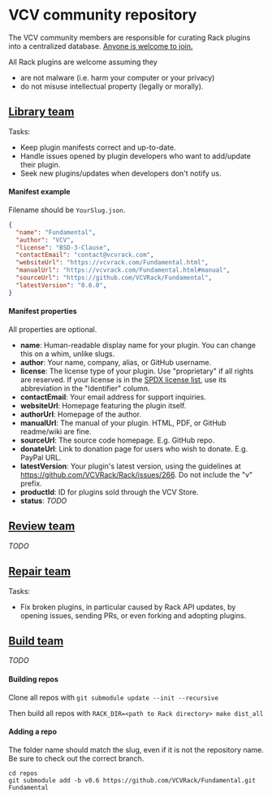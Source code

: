 # VCV community repository

The VCV community members are responsible for curating Rack plugins into a centralized database.
[Anyone is welcome to join.](https://github.com/VCVRack/community/issues/248)

All Rack plugins are welcome assuming they
- are not malware (i.e. harm your computer or your privacy)
- do not misuse intellectual property (legally or morally).


## [Library team](https://github.com/VCVRack/community/issues/352)

Tasks:
- Keep plugin manifests correct and up-to-date.
- Handle issues opened by plugin developers who want to add/update their plugin.
- Seek new plugins/updates when developers don't notify us.

#### Manifest example

Filename should be `YourSlug.json`.

```json
{
  "name": "Fundamental",
  "author": "VCV",
  "license": "BSD-3-Clause",
  "contactEmail": "contact@vcvrack.com",
  "websiteUrl": "https://vcvrack.com/Fundamental.html",
  "manualUrl": "https://vcvrack.com/Fundamental.html#manual",
  "sourceUrl": "https://github.com/VCVRack/Fundamental",
  "latestVersion": "0.6.0",
}
```

#### Manifest properties

All properties are optional.

- **name**: Human-readable display name for your plugin. You can change this on a whim, unlike slugs.
- **author**: Your name, company, alias, or GitHub username.
- **license**: The license type of your plugin. Use "proprietary" if all rights are reserved. If your license is in the [SPDX license list](https://spdx.org/licenses/), use its abbreviation in the "Identifier" column.
- **contactEmail**: Your email address for support inquiries.
- **websiteUrl**: Homepage featuring the plugin itself.
- **authorUrl**: Homepage of the author.
- **manualUrl**: The manual of your plugin. HTML, PDF, or GitHub readme/wiki are fine.
- **sourceUrl**: The source code homepage. E.g. GitHub repo.
- **donateUrl**: Link to donation page for users who wish to donate. E.g. PayPal URL.
- **latestVersion**: Your plugin's latest version, using the guidelines at https://github.com/VCVRack/Rack/issues/266. Do not include the "v" prefix.
- **productId**: ID for plugins sold through the VCV Store.
- **status**: *TODO*


## [Review team](https://github.com/VCVRack/community/issues/354)

*TODO*


## [Repair team](https://github.com/VCVRack/community/issues/269)

Tasks:
- Fix broken plugins, in particular caused by Rack API updates, by opening issues, sending PRs, or even forking and adopting plugins.


## [Build team](https://github.com/VCVRack/community/issues/353)

*TODO*

#### Building repos

Clone all repos with `git submodule update --init --recursive`

Then build all repos with `RACK_DIR=<path to Rack directory> make dist_all`

#### Adding a repo

The folder name should match the slug, even if it is not the repository name.
Be sure to check out the correct branch.

```
cd repos
git submodule add -b v0.6 https://github.com/VCVRack/Fundamental.git Fundamental
```
